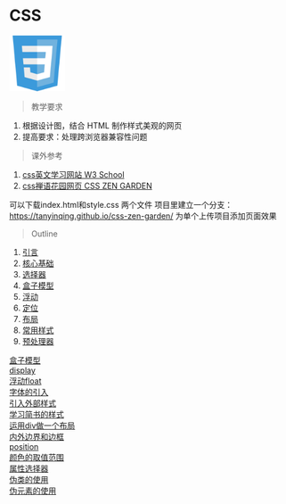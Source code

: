 # CSS

<img src="../image/css/logo_css3.png" title="CSS3" width="100">

> 教学要求

1. 根据设计图，结合 HTML 制作样式美观的网页
2. 提高要求：处理跨浏览器兼容性问题

> 课外参考

1. [css英文学习网站  W3 School](http://www.w3schools.com/css/default.asp)
2. [css禅语花园网页 CSS ZEN GARDEN](http://csszengarden.com/)

可以下载index.html和style.css 两个文件
项目里建立一个分支：
https://tanyinqing.github.io/css-zen-garden/
为单个上传项目添加页面效果

> Outline

1. [引言](intro.md)
2. [核心基础](basic.md)
3. [选择器](selector.md)
4. [盒子模型](box_model.md)
5. [浮动](float.md)
6. [定位](position.md)
7. [布局](layout.md)
8. [常用样式](style.md)
9. [预处理器](preprocessor.md)

<a style="display: block" href="https://github.com/tanyinqing/CSS_20170902/blob/master/box-model.html">盒子模型</a>
<a style="display: block" href="https://github.com/tanyinqing/CSS_20170902/blob/master/display.html">display</a>
<a style="display: block" href="https://github.com/tanyinqing/CSS_20170902/blob/master/float.html">浮动float</a>
<a style="display: block" href="https://github.com/tanyinqing/CSS_20170902/blob/master/font-family.html">字体的引入</a>
<a style="display: block" href="https://github.com/tanyinqing/CSS_20170902/blob/master/intro.html">引入外部样式</a>
<a style="display: block" href="https://github.com/tanyinqing/CSS_20170902/blob/master/jianshu.css">学习简书的样式</a>
<a style="display: block" href="https://github.com/tanyinqing/CSS_20170902/blob/master/layout.html">运用div做一个布局</a>
<a style="display: block" href="https://github.com/tanyinqing/CSS_20170902/blob/master/padding-border-margin.html">内外边界和边框</a>
<a style="display: block" href="https://github.com/tanyinqing/CSS_20170902/blob/master/position.html">position</a>
<a style="display: block" href="https://github.com/tanyinqing/CSS_20170902/blob/master/selector_1.html">颜色的取值范围</a>
<a style="display: block" href="https://github.com/tanyinqing/CSS_20170902/blob/master/selector_5.html">属性选择器</a>
<a style="display: block" href="https://github.com/tanyinqing/CSS_20170902/blob/master/selector_6.html">伪类的使用</a>
<a style="display: block" href="https://github.com/tanyinqing/CSS_20170902/blob/master/selector_7.html">伪元素的使用</a>

